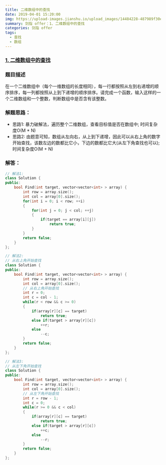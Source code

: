 ```yaml
---
title: 二维数组中的查找
date: 2019-04-01 15:20:00
img: https://upload-images.jianshu.io/upload_images/14484228-487989f30ef13848.jpg?imageMogr2/auto-orient/strip%7CimageView2/2/w/1240
summary: 剑指 offer：1、二维数组中的查找
categories: 剑指 offer
tags:
  - 查找
  - 数组
---
```

### [1\. 二维数组中的查找](https://www.nowcoder.com/practice/abc3fe2ce8e146608e868a70efebf62e?tpId=13&tqId=11154&tPage=1&rp=1&ru=/ta/coding-interviews&qru=/ta/coding-interviews/question-ranking)

### 题目描述
在一个二维数组中（每个一维数组的长度相同），每一行都按照从左到右递增的顺序排序，每一列都按照从上到下递增的顺序排序。请完成一个函数，输入这样的一个二维数组和一个整数，判断数组中是否含有该整数。

### 解题思路：
+ 思路1: 暴力破解法，遍历整个二维数组，查看目标值是否在数组中; 时间复杂度O(M * N)
+ 思路2: 由题意可知，数组从左向右，从上到下递增，因此可以从右上角的数字开始查找，该数左边的数都比它小，下边的数都比它大(从左下角查找也可以); 时间复杂度O(M + N)

### 解答：

```cpp
// 解法1:
class Solution {
public:
    bool Find(int target, vector<vector<int> > array) {
        int row = array.size();
        int col = array[0].size();
        for(int i = 0; i < row; ++i)
        {
            for(int j = 0; j < col; ++j)
            {
                if(target == array[i][j])
                    return true;
            }
        }
        return false;
    }
};

// 解法2:
// 从右上角开始查找
class Solution {
public:
    bool Find(int target, vector<vector<int> > array) {
        int row = array.size();
        int col = array[0].size();
        // 从右上角开始查找
        int r = 0;
        int c = col - 1;
        while(r < row && c >= 0)
        {
            if(array[r][c] == target)
                return true;
            else if(target > array[r][c])
                ++r;
            else
                --c;
        }
        return false;
    }
};

// 解法3:
// 从左下角开始查找
class Solution {
public:
    bool Find(int target, vector<vector<int> > array) {
        int row = array.size();
        int col = array[0].size();
        // 从左下角开始查找
        int r = row - 1;
        int c = 0;
        while(r >= 0 && c < col)
        {
            if(array[r][c] == target)
                return true;
            else if(target > array[r][c])
                ++c;
            else
                --r;
        }
        return false;
    }
};
```